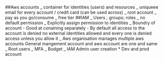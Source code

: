 ##Aws accounts
_ container for identities (users) and resources
_ uniqueee email for every account / credit card (can be used across)
_ root account
_ pay as you go/consume
_ free tier
##IAM
_ Users ; groups; roles
_ no default permission
_ Explicitly assign permission to identities
_ Boundry of account - Good at conaining separately - By default all access to the account is denied
no external identities allowed and every one is denied access
unless you allow it
_ Aws organisation
manages multiple aws accounts
General mangement account and aws account are one and same
_ Root users
_ MFA
_ Budget
_ IAM Admin user creation \* Dev and prod account
